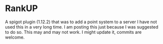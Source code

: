 # RankUP
A spigot plugin (1.12.2) that was to add a point system to a server
I have not used this in a very long time.
I am posting this just because I was suggested to do so. This may and may not work.
I might update it, commits are welcome.
